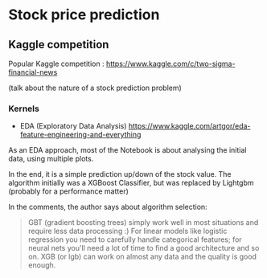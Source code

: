 # Stock price prediction

## Kaggle competition

Popular Kaggle competition : https://www.kaggle.com/c/two-sigma-financial-news

(talk about the nature of a stock prediction problem)

### Kernels

* EDA (Exploratory Data Analysis)
https://www.kaggle.com/artgor/eda-feature-engineering-and-everything

As an EDA approach, most of the Notebook is about analysing the initial data, using multiple plots.

In the end, it is a simple prediction up/down of the stock value. The algorithm initially was a XGBoost Classifier,
but was replaced by Lightgbm (probably for a performance matter)

In the comments, the author says about algorithm selection:

> GBT (gradient boosting trees) simply work well in most situations and require less data processing :)
> For linear models like logistic regression you need to carefully handle categorical features; for neural nets you'll need a lot of time to find a good architecture and so on. XGB (or lgb) can work on almost any data and the quality is good enough.


